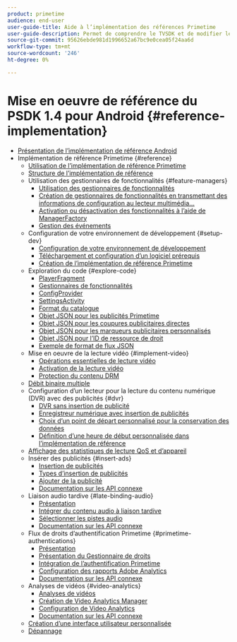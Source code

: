 ```yaml
---
product: primetime
audience: end-user
user-guide-title: Aide à l’implémentation des références Primetime
user-guide-description: Permet de comprendre le TVSDK et de modifier les gestionnaires de fonctionnalités pour personnaliser votre lecteur personnel.
source-git-commit: 95626ebde981d1996652a67bc9e0cea05f24aa6d
workflow-type: tm+mt
source-wordcount: '246'
ht-degree: 0%

---
```



# Mise en oeuvre de référence du PSDK 1.4 pour Android {#reference-implementation}

+ [Présentation de l’implémentation de référence Android](home.md)
+ Implémentation de référence Primetime {#reference}
   + [Utilisation de l’implémentation de référence Primetime](ref-implementation/how-to-use-ref-player.md)
   + [Structure de l’implémentation de référence](ref-implementation/ref-player-structure.md)
   + Utilisation des gestionnaires de fonctionnalités {#feature-managers}
      + [Utilisation des gestionnaires de fonctionnalités](ref-implementation/using-feature-managers/how-to-use-feature-managers.md)
      + [Création de gestionnaires de fonctionnalités en transmettant des informations de configuration au lecteur multimédia...](ref-implementation/using-feature-managers/creating-feature-managers.md)
      + [Activation ou désactivation des fonctionnalités à l’aide de ManagerFactory](ref-implementation/using-feature-managers/turning-features-on-off.md)
      + [Gestion des événements](ref-implementation/using-feature-managers/handling-events.md)
   + Configuration de votre environnement de développement {#setup-dev}
      + [Configuration de votre environnement de développement](set-up-dev-environment/set-up-dev-environment-overview.md)
      + [Téléchargement et configuration d’un logiciel prérequis](set-up-dev-environment/download-prereqs-android.md)
      + [Création de l’implémentation de référence Primetime](set-up-dev-environment/install-the-ref-player-project.md)
   + Exploration du code {#explore-code}
      + [PlayerFragment](set-up-dev-environment/exploring-code/player-fragment.md)
      + [Gestionnaires de fonctionnalités](set-up-dev-environment/exploring-code/about-psdk-feature-managers.md)
      + [ConfigProvider](set-up-dev-environment/exploring-code/config-provider.md)
      + [SettingsActivity](set-up-dev-environment/exploring-code/settings-activity.md)
      + [Format du catalogue](set-up-dev-environment/exploring-code/catalog-format.md)
      + [Objet JSON pour les publicités Primetime](set-up-dev-environment/exploring-code/json-pt-ads.md)
      + [Objet JSON pour les coupures publicitaires directes](set-up-dev-environment/exploring-code/json-direct-ad-breaks.md)
      + [Objet JSON pour les marqueurs publicitaires personnalisés](set-up-dev-environment/exploring-code/json-custom-ad-markers.md)
      + [Objet JSON pour l’ID de ressource de droit](set-up-dev-environment/exploring-code/json-entitlement-resource-id.md)
      + [Exemple de format de flux JSON](set-up-dev-environment/exploring-code/example-json-feed-format.md)
   + Mise en oeuvre de la lecture vidéo {#implement-video}
      + [Opérations essentielles de lecture vidéo](implement-video-playback/video-playback.md)
      + [Activation de la lecture vidéo](implement-video-playback/enable-video-playback.md)
      + [Protection du contenu DRM](implement-video-playback/content-protection.md)
   + [Débit binaire multiple](implement-video-playback/mbr.md)
   + Configuration d’un lecteur pour la lecture du contenu numérique (DVR) avec des publicités {#dvr}
      + [DVR sans insertion de publicité](implement-video-playback/dvr/dvr-without-ad-insertion.md)
      + [Enregistreur numérique avec insertion de publicités](implement-video-playback/dvr/dvr-with-ad-insertion.md)
      + [Choix d’un point de départ personnalisé pour la conservation des données](implement-video-playback/dvr/dvr-custom-start-point.md)
      + [Définition d’une heure de début personnalisée dans l’implémentation de référence](implement-video-playback/dvr/set-custom-start-time-dvr.md)
   + [Affichage des statistiques de lecture QoS et d’appareil](implement-video-playback/qos-statistics.md)
   + Insérer des publicités {#insert-ads}
      + [Insertion de publicités](insert-ads/ad-insertion.md)
      + [Types d’insertion de publicités](insert-ads/ad-insertion-types.md)
      + [Ajouter de la publicité](insert-ads/add-advertising.md)
      + [Documentation sur les API connexe](insert-ads/aps-callbacks-ad-insertion.md)
   + Liaison audio tardive {#late-binding-audio}
      + [Présentation](late-binding-audio/late-binding-audio-overview.md)
      + [Intégrer du contenu audio à liaison tardive](late-binding-audio/aa-enable.md)
      + [Sélectionner les pistes audio](late-binding-audio/select-audio-tracks.md)
      + [Documentation sur les API connexe](late-binding-audio/aa-api-callbacks.md)
   + Flux de droits d’authentification Primetime {#primetime-authentications}
      + [Présentation](paytvpass-entitlement/paytvpass-entitlement-overview.md)
      + [Présentation du Gestionnaire de droits](paytvpass-entitlement/entitlement-overvivew.md)
      + [Intégration de l’authentification Primetime](paytvpass-entitlement/integrate-pass.md)
      + [Configuration des rapports Adobe Analytics](paytvpass-entitlement/pass-analytics-setup.md)
      + [Documentation sur les API connexe](paytvpass-entitlement/pass-apis-callbacks.md)
   + Analyses de vidéos {#video-analytics}
      + [Analyses de vidéos](video-analytics/video-analytics-overview.md)
      + [Création de Video Analytics Manager](video-analytics/create-video-analytics-manager.md)
      + [Configuration de Video Analytics](video-analytics/configure-video-analytics-manager.md)
      + [Documentation sur les API connexe](video-analytics/va-apis-callbacks.md)
   + [Création d’une interface utilisateur personnalisée](build-custom-ui.md)
   + [Dépannage](troubleshooting.md)
